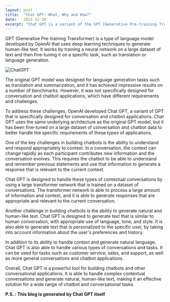 ```yaml
---
layout: post
title:  "Chat GPT: What, Why and How?"
date:   2022-12-28
excerpt: "Chat GPT is a variant of the GPT (Generative Pre-training Transformer) language model developed by OpenAI, which was specifically designed for conversation and chatbot applications."
---
```

GPT (Generative Pre-training Transformer) is a type of language model developed by OpenAI that uses deep learning techniques to generate human-like text. 
It works by training a neural network on a large dataset of text and then fine-tuning it on a specific task, such as translation or language generation.

![ChatGPT](https://user-images.githubusercontent.com/74463091/209831236-fb15dde2-55ae-4681-9f49-e3a6c7fac2ec.png)

The original GPT model was designed for language generation tasks such as translation and summarization, and it has achieved impressive results on a number of benchmarks. However, it was not specifically designed for conversation and chatbot applications, which have different requirements and challenges.

To address these challenges, OpenAI developed Chat GPT, a variant of GPT that is specifically designed for conversation and chatbot applications. Chat GPT uses the same underlying architecture as the original GPT model, but it has been fine-tuned on a large dataset of conversation and chatbot data to better handle the specific requirements of these types of applications.

One of the key challenges in building chatbots is the ability to understand and respond appropriately to context. In a conversation, the context can change rapidly as each participant contributes new information and the conversation evolves. This requires the chatbot to be able to understand and remember previous statements and use that information to generate a response that is relevant to the current context.

Chat GPT is designed to handle these types of contextual conversations by using a large transformer network that is trained on a dataset of conversations. The transformer network is able to process a large amount of information and context, and it is able to generate responses that are appropriate and relevant to the current conversation.

Another challenge in building chatbots is the ability to generate natural and human-like text. Chat GPT is designed to generate text that is similar to human conversation, with appropriate use of language, tone, and style. It is also able to generate text that is personalized to the specific user, by taking into account information about the user's preferences and history.

In addition to its ability to handle context and generate natural language, Chat GPT is also able to handle various types of conversations and tasks. It can be used for tasks such as customer service, sales, and support, as well as more general conversations and chatbot applications.

Overall, Chat GPT is a powerful tool for building chatbots and other conversational applications. It is able to handle complex contextual conversations and generate natural, human-like text, making it an effective solution for a wide range of chatbot and conversational tasks.

**P.S. : This blog is generated by Chat GPT itself**

